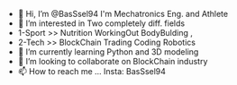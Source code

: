 - 👋 Hi, I’m @BasSsel94 I'm Mechatronics Eng. and Athlete 
- 👀 I’m interested in Two completely diff. fields 
-  1-Sport >> Nutrition WorkingOut BodyBulding , 
-  2-Tech >> BlockChain Trading Coding Robotics 
- 🌱 I’m currently learning Python and 3D modeling 
- 💞️ I’m looking to collaborate on BlockChain industry
- 📫 How to reach me ... Insta: BasSsel94 

<!---
BasSsel94/BasSsel94 is a ✨ special ✨ repository because its `README.md` (this file) appears on your GitHub profile.
You can click the Preview link to take a look at your changes.
--->

